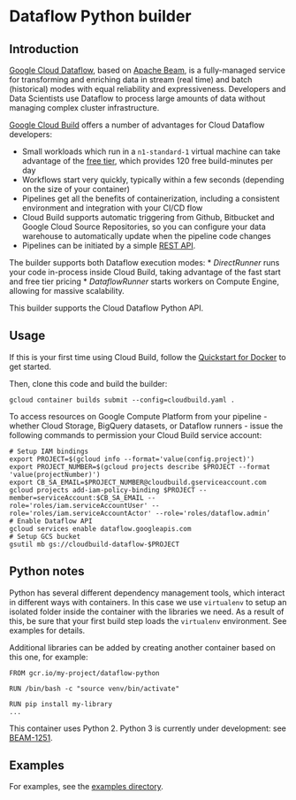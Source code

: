 # Dataflow Python builder

## Introduction

[Google Cloud Dataflow](https://cloud.google.com/dataflow/), based on
[Apache Beam](https://beam.apache.org/), is a fully-managed service for
transforming and enriching data in stream (real time) and batch (historical)
modes with equal reliability and expressiveness. Developers and Data Scientists
use Dataflow to process large amounts of data without managing complex cluster
infrastructure.

[Google Cloud Build](https://cloud.google.com/cloud-build/) offers a number of
advantages for Cloud Dataflow developers: 

* Small workloads which run in a
`n1-standard-1` virtual machine can take advantage of the
[free tier](https://cloud.google.com/cloud-build/pricing), which provides 120
free build-minutes per day 
* Workflows start very quickly, typically within a
few seconds (depending on the size of your container) 
* Pipelines get all the
benefits of containerization, including a consistent environment and integration
with your CI/CD flow 
* Cloud Build supports automatic triggering from Github,
Bitbucket and Google Cloud Source Repositories, so you can configure your data
warehouse to automatically update when the pipeline code changes 
* Pipelines can
be initiated by a simple
[REST API](https://cloud.google.com/cloud-build/docs/api/reference/rest/).

The builder supports both Dataflow execution modes: * *DirectRunner* runs your
code in-process inside Cloud Build, taking advantage of the fast start and free
tier pricing * *DataflowRunner* starts workers on Compute Engine, allowing for
massive scalability.

This builder supports the Cloud Dataflow Python API.

## Usage

If this is your first time using Cloud Build, follow the
[Quickstart for Docker](https://cloud.google.com/cloud-build/docs/quickstart-docker)
to get started.

Then, clone this code and build the builder:

```
gcloud container builds submit --config=cloudbuild.yaml .
```

To access resources on Google Compute Platform from your pipeline - whether
Cloud Storage, BigQuery datasets, or Dataflow runners - issue the following
commands to permission your Cloud Build service account:

```
# Setup IAM bindings
export PROJECT=$(gcloud info --format='value(config.project)')
export PROJECT_NUMBER=$(gcloud projects describe $PROJECT --format 'value(projectNumber)')
export CB_SA_EMAIL=$PROJECT_NUMBER@cloudbuild.gserviceaccount.com
gcloud projects add-iam-policy-binding $PROJECT --member=serviceAccount:$CB_SA_EMAIL --role='roles/iam.serviceAccountUser' --role='roles/iam.serviceAccountActor' --role='roles/dataflow.admin’
# Enable Dataflow API
gcloud services enable dataflow.googleapis.com
# Setup GCS bucket
gsutil mb gs://cloudbuild-dataflow-$PROJECT
```

## Python notes

Python has several different dependency management tools, which interact in
different ways with containers. In this case we use `virtualenv` to setup an
isolated folder inside the container with the libraries we need. As a result of
this, be sure that your first build step loads the `virtualenv` environment. See
examples for details.

Additional libraries can be added by creating another container based on this
one, for example:

```
FROM gcr.io/my-project/dataflow-python

RUN /bin/bash -c "source venv/bin/activate"

RUN pip install my-library
...
```

This container uses Python 2. Python 3 is currently under development: see
[BEAM-1251](https://issues.apache.org/jira/browse/BEAM-1251).

## Examples

For examples, see the
[examples directory](https://github.com/GoogleCloudPlatform/cloud-builders-community/tree/master/dataflow-python/examples).

